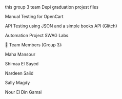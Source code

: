 this group 3 team Depi graduation projest files



Manual Testing for OpenCart

API Testing using JSON and a simple books API (Glitch)

Automation Project SWAG Labs



👥 Team Members (Group 3):

Maha Mansour 

Shimaa El Sayed

Nardeen Saiid

Sally Magdy

Nour El Din Gamal
